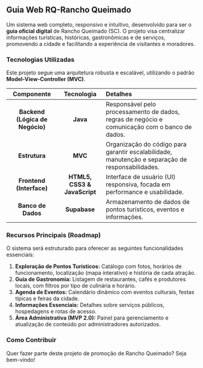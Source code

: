 ## **Guia Web RQ-Rancho Queimado**

Um sistema web completo, responsivo e intuitivo, desenvolvido para ser o **guia oficial digital** de Rancho Queimado (SC). O projeto visa centralizar informações turísticas, históricas, gastronômicas e de serviços, promovendo a cidade e facilitando a experiência de visitantes e moradores.

### **Tecnologias Utilizadas**

Este projeto segue uma arquitetura robusta e escalável, utilizando o padrão **Model-View-Controller (MVC)**.

| Componente | Tecnologia | Detalhes |
| :---: | :---: | :--- |
| **Backend (Lógica de Negócio)** | **Java** | Responsável pelo processamento de dados, regras de negócio e comunicação com o banco de dados. |
| **Estrutura** | **MVC** | Organização do código para garantir escalabilidade, manutenção e separação de responsabilidades. |
| **Frontend (Interface)** | **HTML5, CSS3 & JavaScript** | Interface de usuário (UI) responsiva, focada em performance e usabilidade. |
| **Banco de Dados** | **Supabase** | Armazenamento de dados de pontos turísticos, eventos e informações. |

### **Recursos Principais (Roadmap)**

O sistema será estruturado para oferecer as seguintes funcionalidades essenciais:

1.  **Exploração de Pontos Turísticos:** Catálogo com fotos, horários de funcionamento, localização (mapa interativo) e história de cada atração.
2.  **Guia de Gastronomia:** Listagem de restaurantes, cafés e produtores locais, com filtros por tipo de culinária e horário.
3.  **Agenda de Eventos:** Calendário dinâmico com eventos culturais, festas típicas e feiras da cidade.
4.  **Informações Essenciais:** Detalhes sobre serviços públicos, hospedagens e rotas de acesso.
5.  **Área Administrativa (MVP 2.0):** Painel para gerenciamento e atualização de conteúdo por administradores autorizados.

### **Como Contribuir**

Quer fazer parte deste projeto de promoção de Rancho Queimado? Seja bem-vindo!
